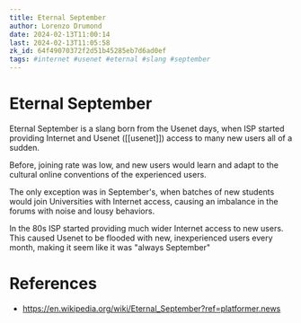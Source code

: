 ```yaml
---
title: Eternal September
author: Lorenzo Drumond
date: 2024-02-13T11:00:14
last: 2024-02-13T11:05:58
zk_id: 64f49070372f2d51b45285eb7d6ad0ef
tags: #internet #usenet #eternal #slang #september
---
```



# Eternal September
Eternal September is a slang born from the Usenet days, when ISP started providing Internet and Usenet ([[usenet]]) access to many new users all of a sudden.

Before, joining rate was low, and new users would learn and adapt to the cultural online conventions of the experienced users.

The only exception was in September's, when batches of new students would join Universities with Internet access, causing an imbalance in the forums with noise and lousy behaviors.

In the 80s ISP started providing much wider Internet access to new users. This caused Usenet to be flooded with new, inexperienced users every month, making it seem like it was "always September"

# References
- https://en.wikipedia.org/wiki/Eternal_September?ref=platformer.news
